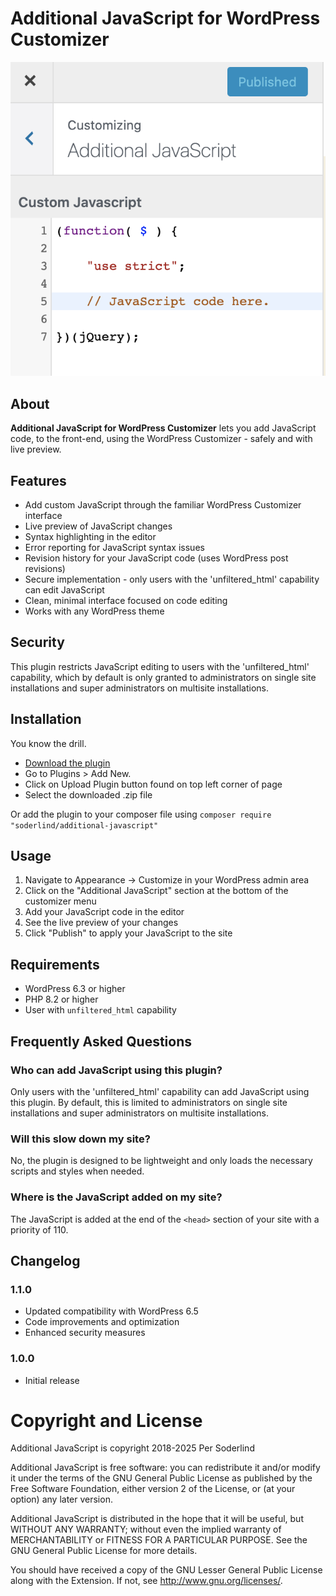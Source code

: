 # Additional JavaScript for WordPress Customizer

<img src="assets/additional-javascript.png" />

## About

**Additional JavaScript for WordPress Customizer** lets you add JavaScript code, to the front-end, using the WordPress Customizer - safely and with live preview.

## Features

- Add custom JavaScript through the familiar WordPress Customizer interface
- Live preview of JavaScript changes
- Syntax highlighting in the editor
- Error reporting for JavaScript syntax issues
- Revision history for your JavaScript code (uses WordPress post revisions)
- Secure implementation - only users with the 'unfiltered_html' capability can edit JavaScript
- Clean, minimal interface focused on code editing
- Works with any WordPress theme

## Security

This plugin restricts JavaScript editing to users with the 'unfiltered_html' capability, which by default is only granted to administrators on single site installations and super administrators on multisite installations.

## Installation

You know the drill.

- [Download the plugin](https://github.com/soderlind/additional-javascript/archive/master.zip)
- Go to Plugins > Add New.
- Click on Upload Plugin button found on top left corner of page
- Select the downloaded .zip file

Or add the plugin to your composer file using `composer require "soderlind/additional-javascript"`

## Usage

1. Navigate to Appearance → Customize in your WordPress admin area
2. Click on the "Additional JavaScript" section at the bottom of the customizer menu
3. Add your JavaScript code in the editor
4. See the live preview of your changes
5. Click "Publish" to apply your JavaScript to the site

## Requirements

- WordPress 6.3 or higher
- PHP 8.2 or higher
- User with `unfiltered_html` capability

## Frequently Asked Questions

### Who can add JavaScript using this plugin?

Only users with the 'unfiltered_html' capability can add JavaScript using this plugin. By default, this is limited to administrators on single site installations and super administrators on multisite installations.

### Will this slow down my site?

No, the plugin is designed to be lightweight and only loads the necessary scripts and styles when needed.

### Where is the JavaScript added on my site?

The JavaScript is added at the end of the `<head>` section of your site with a priority of 110.

## Changelog

### 1.1.0
- Updated compatibility with WordPress 6.5
- Code improvements and optimization
- Enhanced security measures

### 1.0.0
- Initial release

# Copyright and License

Additional JavaScript is copyright 2018-2025 Per Soderlind

Additional JavaScript is free software: you can redistribute it and/or modify it under the terms of the GNU General Public License as published by the Free Software Foundation, either version 2 of the License, or (at your option) any later version.

Additional JavaScript is distributed in the hope that it will be useful, but WITHOUT ANY WARRANTY; without even the implied warranty of MERCHANTABILITY or FITNESS FOR A PARTICULAR PURPOSE. See the GNU General Public License for more details.

You should have received a copy of the GNU Lesser General Public License along with the Extension. If not, see http://www.gnu.org/licenses/.
